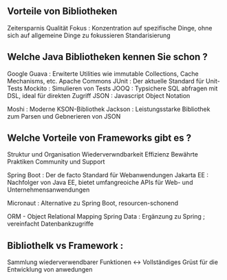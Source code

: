 
## Vorteile von Bibliotheken 
Zeitersparnis 
Qualität 
Fokus : Konzentration auf spezifische Dinge, ohne sich auf allgemeine Dinge zu fokussieren 
Standarisierung 

## Welche Java Bibliotheken kennen Sie schon ? 
Google Guava : Erwiterte Utilities wie immutable Collections, Cache Mechanisms, etc. 
Apache Commons 
JUnit : Der aktuelle Standard für Unit-Tests
Mockito : Simulieren von Tests 
JOOQ : Typsichere SQL abfragen mit DSL, ideal für direkten Zugriff 
JSON : Javascript Object Notation 

Moshi : Moderne KSON-Bibliothek 
Jackson : Leistungsstarke Bibliothek zum Parsen und Gebnerieren von JSON 


## Welche Vorteile von Frameworks gibt es ? 
Struktur und Organisation 
Wiederverwndbarkeit
Effizienz
Bewährte Praktiken 
Community und Support 

Spring Boot : Der de facto Standard für Webanwendungen 
Jakarta EE : Nachfolger von Java EE, bietet umfangreoiche APIs für Web- und Unternehmensanwendungen 

Micronaut : Alternative zu Spring Boot, resourcen-schonend 

ORM - Object Relational Mapping 
Spring Data : Ergänzung zu Spring ; vereinfacht Datenbankzugriffe 


## Bibliothelk vs Framework :
Sammlung wiederverwendbarer Funktionen <-> Vollständiges Grüst für die Entwicklung von anwedungen 
